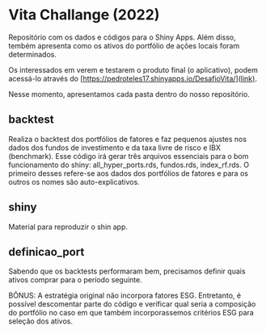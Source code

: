 # Vita Challange (2022)

Repositório com os dados e códigos para o Shiny Apps. Além disso, tembém apresenta como os ativos do portfólio de ações locais foram determinados.

Os interessados em verem e testarem o produto final (o aplicativo), podem acessá-lo através do [https://pedroteles17.shinyapps.io/DesafioVita/](link).

Nesse momento, apresentamos cada pasta dentro do nosso repositório.

## backtest

Realiza o backtest dos portfólios de fatores e faz pequenos ajustes nos dados dos fundos de investimento e da taxa livre de risco e IBX (benchmark). Esse código irá gerar três arquivos essenciais para o bom funcionamento do shiny: all_hyper_ports.rds, fundos.rds, index_rf.rds. O primeiro desses refere-se aos dados dos portfólios de fatores e para os outros os nomes são auto-explicativos.

## shiny

Material para reproduzir o shin app.

## definicao_port

Sabendo que os backtests performaram bem, precisamos definir quais ativos comprar para o período seguinte.

BÔNUS: A estratégia original não incorpora fatores ESG. Entretanto, é possível descomentar parte do código e verificar qual seria a composição do portfólio no caso em que também incorporassemos critérios ESG para seleção dos ativos.
